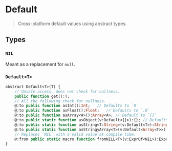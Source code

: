 # Default

> Cross-platform default values using abstract types.

## Types

### `NIL`

Meant as a replacement for `null`.

### `Default<T>`

```Haxe
abstract Default<T>(T) {
    // Unsafe access, does not check for nullness.
    public function get():T;
    // All the following check for nullness.
    @:to public function asInt():Int;   // Defaults to `0`
    @:to public function asFloat():Float;   // Defaults to `.0`
    @:to public function asArray<A>():Array<A>; // Default to `[]`
    @:to public static function asObject(v:Default<{}>):{}; // Defaults to `{}`
    @:to public static function asString<T:String>(v:Default<T>):String;    // Defaults to `''`
    @:to public static function asStringyArray<T>(v:Default<Array<T>>):String; // Correctly stringifys an Array
    // Replaces `NIL` with a valid value at compile time.
    @:from public static macro function fromNILL<T>(v:ExprOf<NIL>):ExprOf<be.types.Default<T>>;
}
```

